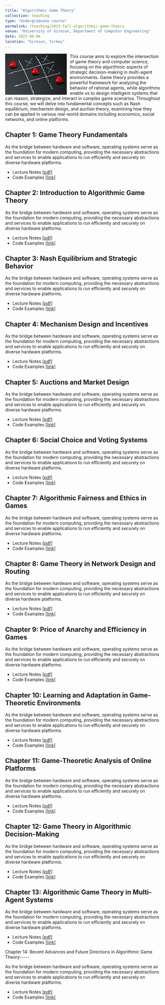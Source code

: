 ```yaml
---
title: "Algorithmic Game Theory"
collection: teaching
type: "Undergraduate course"
permalink: /teaching/2023-fall-algorithmic-game-theory
venue: "University of Giresun, Department of Computer Engineering"
date: 2023-06-06
location: "Giresun, Turkey"
---
```


<img align="left" width="200" alt="algorithmic game theory" src="/images/teaching/algorithmic-game-theory-course.jpg" style="float: left; margin-right: 10px;"> This course aims to explore the intersection of game theory and computer science, focusing on the algorithmic aspects of strategic decision-making in multi-agent environments. Game theory provides a powerful framework for analyzing the behavior of rational agents, while algorithms enable us to design intelligent systems that can reason, strategize, and interact in complex game scenarios. Throughout this course, we will delve into fundamental concepts such as Nash equilibrium, mechanism design, and auction theory, examining how they can be applied in various real-world domains including economics, social networks, and online platforms. 

Chapter 1: Game Theory Fundamentals
-----

As the bridge between hardware and software, operating systems serve as the foundation for modern computing, providing the necessary abstractions and services to enable applications to run efficiently and securely on diverse hardware platforms.

* Lecture Notes <a href="http://sercankulcu.github.io/files/agt/notes/Chapter_.pdf">[pdf]</a>
* Code Examples <a href="https://github.com/sercankulcu/agt/tree/main/Chapter">[link]</a>


Chapter 2: Introduction to Algorithmic Game Theory 
-----

As the bridge between hardware and software, operating systems serve as the foundation for modern computing, providing the necessary abstractions and services to enable applications to run efficiently and securely on diverse hardware platforms.

* Lecture Notes <a href="http://sercankulcu.github.io/files/agt/notes/Chapter_.pdf">[pdf]</a>
* Code Examples <a href="https://github.com/sercankulcu/agt/tree/main/Chapter">[link]</a>

Chapter 3: Nash Equilibrium and Strategic Behavior
-----

As the bridge between hardware and software, operating systems serve as the foundation for modern computing, providing the necessary abstractions and services to enable applications to run efficiently and securely on diverse hardware platforms.

* Lecture Notes <a href="http://sercankulcu.github.io/files/agt/notes/Chapter_.pdf">[pdf]</a>
* Code Examples <a href="https://github.com/sercankulcu/agt/tree/main/Chapter">[link]</a>

Chapter 4: Mechanism Design and Incentives
-----

As the bridge between hardware and software, operating systems serve as the foundation for modern computing, providing the necessary abstractions and services to enable applications to run efficiently and securely on diverse hardware platforms.

* Lecture Notes <a href="http://sercankulcu.github.io/files/agt/notes/Chapter_.pdf">[pdf]</a>
* Code Examples <a href="https://github.com/sercankulcu/agt/tree/main/Chapter">[link]</a>

Chapter 5: Auctions and Market Design
-----

As the bridge between hardware and software, operating systems serve as the foundation for modern computing, providing the necessary abstractions and services to enable applications to run efficiently and securely on diverse hardware platforms.

* Lecture Notes <a href="http://sercankulcu.github.io/files/agt/notes/Chapter_.pdf">[pdf]</a>
* Code Examples <a href="https://github.com/sercankulcu/agt/tree/main/Chapter">[link]</a>

Chapter 6: Social Choice and Voting Systems
-----

As the bridge between hardware and software, operating systems serve as the foundation for modern computing, providing the necessary abstractions and services to enable applications to run efficiently and securely on diverse hardware platforms.

* Lecture Notes <a href="http://sercankulcu.github.io/files/agt/notes/Chapter_.pdf">[pdf]</a>
* Code Examples <a href="https://github.com/sercankulcu/agt/tree/main/Chapter">[link]</a>

Chapter 7: Algorithmic Fairness and Ethics in Games
-----

As the bridge between hardware and software, operating systems serve as the foundation for modern computing, providing the necessary abstractions and services to enable applications to run efficiently and securely on diverse hardware platforms.

* Lecture Notes <a href="http://sercankulcu.github.io/files/agt/notes/Chapter_.pdf">[pdf]</a>
* Code Examples <a href="https://github.com/sercankulcu/agt/tree/main/Chapter">[link]</a>

Chapter 8: Game Theory in Network Design and Routing
-----

As the bridge between hardware and software, operating systems serve as the foundation for modern computing, providing the necessary abstractions and services to enable applications to run efficiently and securely on diverse hardware platforms.

* Lecture Notes <a href="http://sercankulcu.github.io/files/agt/notes/Chapter_.pdf">[pdf]</a>
* Code Examples <a href="https://github.com/sercankulcu/agt/tree/main/Chapter">[link]</a>

Chapter 9: Price of Anarchy and Efficiency in Games
-----

As the bridge between hardware and software, operating systems serve as the foundation for modern computing, providing the necessary abstractions and services to enable applications to run efficiently and securely on diverse hardware platforms.

* Lecture Notes <a href="http://sercankulcu.github.io/files/agt/notes/Chapter_.pdf">[pdf]</a>
* Code Examples <a href="https://github.com/sercankulcu/agt/tree/main/Chapter">[link]</a>

Chapter 10: Learning and Adaptation in Game-Theoretic Environments
-----

As the bridge between hardware and software, operating systems serve as the foundation for modern computing, providing the necessary abstractions and services to enable applications to run efficiently and securely on diverse hardware platforms.

* Lecture Notes <a href="http://sercankulcu.github.io/files/agt/notes/Chapter_.pdf">[pdf]</a>
* Code Examples <a href="https://github.com/sercankulcu/agt/tree/main/Chapter">[link]</a>

Chapter 11: Game-Theoretic Analysis of Online Platforms
-----

As the bridge between hardware and software, operating systems serve as the foundation for modern computing, providing the necessary abstractions and services to enable applications to run efficiently and securely on diverse hardware platforms.

* Lecture Notes <a href="http://sercankulcu.github.io/files/agt/notes/Chapter_.pdf">[pdf]</a>
* Code Examples <a href="https://github.com/sercankulcu/agt/tree/main/Chapter">[link]</a>

Chapter 12: Game Theory in Algorithmic Decision-Making
-----

As the bridge between hardware and software, operating systems serve as the foundation for modern computing, providing the necessary abstractions and services to enable applications to run efficiently and securely on diverse hardware platforms.

* Lecture Notes <a href="http://sercankulcu.github.io/files/agt/notes/Chapter_.pdf">[pdf]</a>
* Code Examples <a href="https://github.com/sercankulcu/agt/tree/main/Chapter">[link]</a>

Chapter 13: Algorithmic Game Theory in Multi-Agent Systems
-----

As the bridge between hardware and software, operating systems serve as the foundation for modern computing, providing the necessary abstractions and services to enable applications to run efficiently and securely on diverse hardware platforms.

* Lecture Notes <a href="http://sercankulcu.github.io/files/agt/notes/Chapter_.pdf">[pdf]</a>
* Code Examples <a href="https://github.com/sercankulcu/agt/tree/main/Chapter">[link]</a>

Chapter 14: Recent Advances and Future Directions in Algorithmic Game Theory-----

As the bridge between hardware and software, operating systems serve as the foundation for modern computing, providing the necessary abstractions and services to enable applications to run efficiently and securely on diverse hardware platforms.

* Lecture Notes <a href="http://sercankulcu.github.io/files/agt/notes/Chapter_.pdf">[pdf]</a>
* Code Examples <a href="https://github.com/sercankulcu/agt/tree/main/Chapter">[link]</a>
